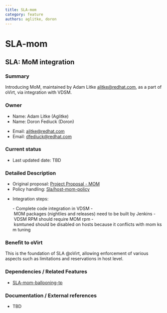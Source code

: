 ```yaml
---
title: SLA-mom
category: feature
authors: aglitke, doron
---
```


# SLA-mom

## SLA: MoM integration

### Summary

Introducing MoM, maintained by Adam Litke <alitke@redhat.com>, as a part of oVirt, via integration with VDSM.

### Owner

*   Name: Adam Litke (Aglitke)
*   Name: Doron Fediuck (Doron)

<!-- -->

*   Email: <alitke@redhat.com>
*   Email: <dfediuck@redhat.com>

### Current status

*   Last updated date: TBD

### Detailed Description

*   Original proposal: [Project Proposal - MOM](/develop/projects/proposals/mom/)
*   Policy handling: [Sla/host-mom-policy](/documentation/sla/host-mom-policy/)

<!-- -->

*   Integration steps:

      - Complete code integration in VDSM
      - MOM packages (nightlies and releases) need to be built by Jenkins
      - VDSM RPM should require MOM rpm
      - ksmtuned should be disabled on hosts because it conflicts with mom ksm tuning

### Benefit to oVirt

This is the foundation of SLA @oVirt, allowing enforcement of various aspects such as limitations and reservations in host level.

### Dependencies / Related Features

*   [SLA-mom-ballooning-tp](/develop/release-management/features/sla/sla-mom-ballooning-tp/)

### Documentation / External references

*   TBD



